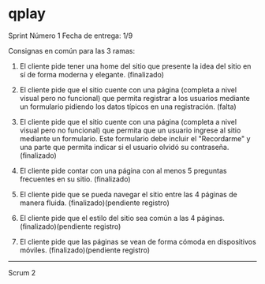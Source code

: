 # qplay

Sprint Número 1
Fecha de entrega: 1/9

Consignas en común para las 3 ramas:

1) El cliente pide tener una home del sitio que presente la idea del sitio en sí de forma moderna y elegante. (finalizado)

2) El cliente pide que el sitio cuente con una página (completa a nivel visual pero no funcional) que permita 
registrar a los usuarios mediante un formulario pidiendo los datos típicos en una registración. (falta)

3) El cliente pide que el sitio cuente con una página (completa a nivel visual pero no funcional) que permita 
que un usuario ingrese al sitio mediante un formulario. Este formulario debe incluir el "Recordarme" y una 
parte que permita indicar si el usuario olvidó su contraseña.                                                   (finalizado)

4) El cliente pide contar con una página con al menos 5 preguntas frecuentes en su sitio. (finalizado)

5) El cliente pide que se pueda navegar el sitio entre las 4 páginas de manera fluida. (finalizado)(pendiente registro)

6) El cliente pide que el estilo del sitio sea común a las 4 páginas. (finalizado)(pendiente registro)

7) El cliente pide que las páginas se vean de forma cómoda en dispositivos móviles. (finalizado)(pendiente registro)

------------------------------------------------------------------------

Scrum 2
